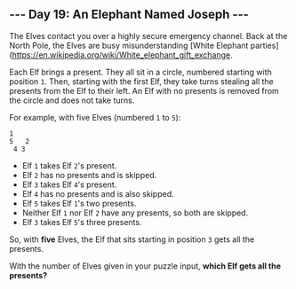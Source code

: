 ## --- Day 19: An Elephant Named Joseph ---
The Elves contact you over a highly secure emergency channel. Back at the North Pole, the Elves are busy misunderstanding [White Elephant parties](https://en.wikipedia.org/wiki/White_elephant_gift_exchange.
 
Each Elf brings a present. They all sit in a circle, numbered starting with position `1`. Then, starting with the first Elf, they take turns stealing all the presents from the Elf to their left. An Elf with no presents is removed from the circle and does not take turns.
 
For example, with five Elves (numbered `1` to `5`):
 
```
1
5   2
 4 3
```
 
- Elf `1` takes Elf `2`'s present.
- Elf `2` has no presents and is skipped.
- Elf `3` takes Elf `4`'s present.
- Elf `4` has no presents and is also skipped.
- Elf `5` takes Elf `1`'s two presents.
- Neither Elf `1` nor Elf `2` have any presents, so both are skipped.
- Elf `3` takes Elf `5`'s three presents.
 
So, with **five** Elves, the Elf that sits starting in position `3` gets all the presents.
 
With the number of Elves given in your puzzle input, **which Elf gets all the presents?**
 